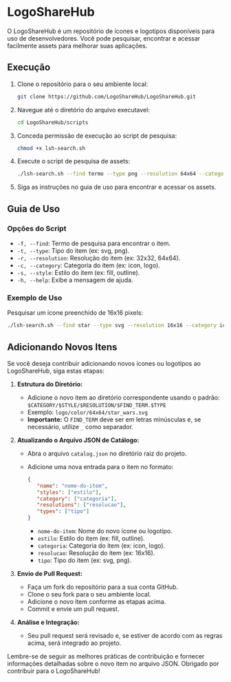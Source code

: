 # LogoShareHub

O LogoShareHub é um repositório de ícones e logotipos disponíveis para uso de desenvolvedores. Você pode pesquisar, encontrar e acessar facilmente assets para melhorar suas aplicações.

## Execução

1. Clone o repositório para o seu ambiente local:

    ```bash
    git clone https://github.com/LogoShareHub/LogoShareHub.git
    ```

2. Navegue até o diretório do arquivo executavel:

    ```bash
    cd LogoShareHub/scripts
    ```
3. Conceda permissão de execução ao script de pesquisa:

   ```bash
   chmod +x lsh-search.sh
   ```

4. Execute o script de pesquisa de assets:

    ```bash
    ./lsh-search.sh --find termo --type png --resolution 64x64 --category icon --style fill
    ```

4. Siga as instruções no guia de uso para encontrar e acessar os assets.

## Guia de Uso

### Opções do Script

- `-f, --find`: Termo de pesquisa para encontrar o item.
- `-t, --type`: Tipo do item (ex: svg, png).
- `-r, --resolution`: Resolução do item (ex: 32x32, 64x64).
- `-c, --category`: Categoria do item (ex: icon, logo).
- `-s, --style`: Estilo do item (ex: fill, outline).
- `-h, --help`: Exibe a mensagem de ajuda.

### Exemplo de Uso

Pesquisar um ícone preenchido de 16x16 pixels:

```bash
./lsh-search.sh --find star --type svg --resolution 16x16 --category icon --style fill
```

## Adicionando Novos Itens

Se você deseja contribuir adicionando novos ícones ou logotipos ao LogoShareHub, siga estas etapas:

1. **Estrutura do Diretório:**
   - Adicione o novo item ao diretório correspondente usando o padrão: `$CATEGORY/$STYLE/$RESOLUTION/$FIND_TERM.$TYPE`
   - Exemplo: `logo/color/64x64/star_wars.svg`
   - **Importante:** O `FIND_TERM` deve ser em letras minúsculas e, se necessário, utilize `_` como separador.

2. **Atualizando o Arquivo JSON de Catálogo:**
   - Abra o arquivo `catalog.json` no diretório raiz do projeto.
   - Adicione uma nova entrada para o item no formato:

     ```json
     {
        "name": "nome-do-item",
        "styles": ["estilo"],
        "category": ["categoria"],
        "resolutions": ["resolucao"],
        "types": ["tipo"]
     }
     ```

     - `nome-do-item`: Nome do novo ícone ou logotipo.
     - `estilo`: Estilo do item (ex: fill, outline).
     - `categoria`: Categoria do item (ex: icon, logo).
     - `resolucao`: Resolução do item (ex: 16x16).
     - `tipo`: Tipo do item (ex: svg, png).

3. **Envio de Pull Request:**
   - Faça um fork do repositório para a sua conta GitHub.
   - Clone o seu fork para o seu ambiente local.
   - Adicione o novo item conforme as etapas acima.
   - Commit e envie um pull request.

4. **Análise e Integração:**
   - Seu pull request será revisado e, se estiver de acordo com as regras acima, será integrado ao projeto.

Lembre-se de seguir as melhores práticas de contribuição e fornecer informações detalhadas sobre o novo item no arquivo JSON. Obrigado por contribuir para o LogoShareHub!
